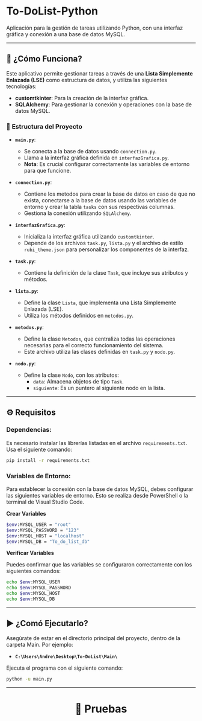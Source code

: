 # To-DoList-Python

Aplicación para la gestión de tareas utilizando Python, con una interfaz gráfica y conexión a una base de datos MySQL.

---

## 🚀 **¿Cómo Funciona?**

Este aplicativo permite gestionar tareas a través de una **Lista Simplemente Enlazada (LSE)** como estructura de datos, y utiliza las siguientes tecnologías:

- **customtkinter**: Para la creación de la interfaz gráfica.
- **SQLAlchemy**: Para gestionar la conexión y operaciones con la base de datos MySQL.

### 📂 **Estructura del Proyecto**

- **`main.py`**:  
  - Se conecta a la base de datos usando `connection.py`.  
  - Llama a la interfaz gráfica definida en `interfazGrafica.py`.  
  - **Nota**: Es crucial configurar correctamente las variables de entorno para que funcione.
 
- **`connection.py`**:
  - Contiene los metodos para crear la base de datos en caso de que no exista, conectarse a la base de datos usando las variables de entorno y crear la tabla `tasks` con sus respectivas columnas.
  - Gestiona la conexión utilizando `SQLAlchemy`.

- **`interfazGrafica.py`**:  
  - Inicializa la interfaz gráfica utilizando `customtkinter`.  
  - Depende de los archivos `task.py`, `lista.py` y el archivo de estilo `rubi_theme.json` para personalizar los componentes de la interfaz.

- **`task.py`**:  
  - Contiene la definición de la clase `Task`, que incluye sus atributos y métodos.

- **`lista.py`**:  
  - Define la clase `Lista`, que implementa una Lista Simplemente Enlazada (LSE).  
  - Utiliza los métodos definidos en `metodos.py`.

- **`metodos.py`**:  
  - Define la clase `Metodos`, que centraliza todas las operaciones necesarias para el correcto funcionamiento del sistema.  
  - Este archivo utiliza las clases definidas en `task.py` y `nodo.py`.

- **`nodo.py`**:  
  - Define la clase `Nodo`, con los atributos:  
    - `data`: Almacena objetos de tipo `Task`.  
    - `siguiente`: Es un puntero al siguiente nodo en la lista.

---

## ⚙️ **Requisitos**

### Dependencias:
Es necesario instalar las librerías listadas en el archivo `requirements.txt`.  
Usa el siguiente comando:  
```bash
pip install -r requirements.txt
```

### Variables de Entorno:
Para establecer la conexión con la base de datos MySQL, debes configurar las siguientes variables de entorno. Esto se realiza desde PowerShell o la terminal de Visual Studio Code.

**Crear Variables**
```bash
$env:MYSQL_USER = "root"
$env:MYSQL_PASSWORD = "123"
$env:MYSQL_HOST = "localhost"
$env:MYSQL_DB = "To_do_list_db"
```

**Verificar Variables**

Puedes confirmar que las variables se configuraron correctamente con los siguientes comandos:
```bash
echo $env:MYSQL_USER
echo $env:MYSQL_PASSWORD
echo $env:MYSQL_HOST
echo $env:MYSQL_DB
```

---

## ▶️ **¿Comó Ejecutarlo?**

Asegúrate de estar en el directorio principal del proyecto, dentro de la carpeta Main.
Por ejemplo:

- **`C:\Users\Andre\Desktop\To-DoList\Main\`**

Ejecuta el programa con el siguiente comando:
```bash
python -u main.py
```

---

<div align="center">
  <h1> 🔎 Pruebas</h1>
  <br>
  
  <img src="https://github.com/user-attachments/assets/03076e97-14dc-4eb8-b3a0-f43a2afdbdcc" alt="">
  <img src="https://github.com/user-attachments/assets/dd5c2902-21f7-4fb9-bc33-4f36e95555b9" alt="">
  <img src="https://github.com/user-attachments/assets/3fb38f56-8edf-4ade-8e90-b70b1ead5bab" alt="">
  <img src="https://github.com/user-attachments/assets/d13c3d7e-9944-4426-b8af-d8512b6aa766" alt="">
  <img src="https://github.com/user-attachments/assets/1dd5c3c0-047f-4212-8697-971666aba81b" alt="">
  <img src="https://github.com/user-attachments/assets/e4de4eab-b4d4-4481-a1c9-6cb05346286e" alt="">
  <img src="https://github.com/user-attachments/assets/d3758028-c9e0-4a3c-803f-e9b6e43fbdca" alt="">
  <img src="https://github.com/user-attachments/assets/969148a8-c594-48db-96da-084933586627" alt="">
  <img src="https://github.com/user-attachments/assets/6db6f8d2-4359-448b-8f20-c02baca165ad" alt="">
  <img src="https://github.com/user-attachments/assets/d71031a3-5cfc-43a7-8cf0-12d3cf2ce3eb" alt="">
  <img src="https://github.com/user-attachments/assets/9bad600d-6f6d-4f50-b058-73ded12c5b9c" alt="">
  <img src="https://github.com/user-attachments/assets/02e24cb0-476b-442f-862b-28ec50b74446" alt="">
</div>



